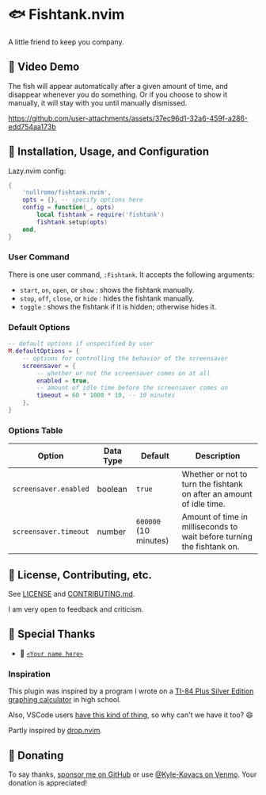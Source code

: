# 🐟 Fishtank.nvim

A little friend to keep you company.

## 🐠 Video Demo

The fish will appear automatically after a given amount of time, and disappear
whenever you do something. Or if you choose to show it manually, it will stay
with you until manually dismissed.

https://github.com/user-attachments/assets/37ec96d1-32a6-459f-a286-edd754aa173b

## 🌊 Installation, Usage, and Configuration

Lazy.nvim config:

```lua
{
    'nullromo/fishtank.nvim',
    opts = {}, -- specify options here
    config = function(_, opts)
        local fishtank = require('fishtank')
        fishtank.setup(opts)
    end,
}
```

### User Command

There is one user command, `:Fishtank`. It accepts the following arguments:

- `start`, `on`, `open`, or `show` : shows the fishtank manually.
- `stop`, `off`, `close`, or `hide` : hides the fishtank manually.
- `toggle` : shows the fishtank if it is hidden; otherwise hides it.

### Default Options

```lua
-- default options if unspecified by user
M.defaultOptions = {
    -- options for controlling the behavior of the screensaver
    screensaver = {
        -- whether or not the screensaver comes on at all
        enabled = true,
        -- amount of idle time before the screensaver comes on
        timeout = 60 * 1000 * 10, -- 10 minutes
    },
}
```

### Options Table

| Option                | Data Type | Default               | Description                                                            |
| --------------------- | --------- | --------------------- | ---------------------------------------------------------------------- |
| `screensaver.enabled` | boolean   | `true`                | Whether or not to turn the fishtank on after an amount of idle time.   |
| `screensaver.timeout` | number    | `600000` (10 minutes) | Amount of time in milliseconds to wait before turning the fishtank on. |

## 🐡 License, Contributing, etc.

See [LICENSE](./LICENSE) and [CONTRIBUTING.md](./CONTRIBUTING.md).

I am very open to feedback and criticism.

## 🪼 Special Thanks

- 🏅
  [`<Your name here>`](https://github.com/nullromo/fishtank.nvim/blob/main/README.md#-donating)

### Inspiration

This plugin was inspired by a program I wrote on a
[TI-84 Plus Silver Edition graphing calculator](https://en.wikipedia.org/wiki/TI-84_Plus_series)
in high school.

Also, VSCode users
[have this kind of thing](https://marketplace.visualstudio.com/items?itemName=tonybaloney.vscode-pets),
so why can't we have it too? 😄

Partly inspired by [drop.nvim](https://github.com/folke/drop.nvim).

## 🎣 Donating

To say thanks, [sponsor me on GitHub](https://github.com/sponsors/nullromo) or
use [@Kyle-Kovacs on Venmo](https://venmo.com/u/Kyle-Kovacs). Your donation is
appreciated!
